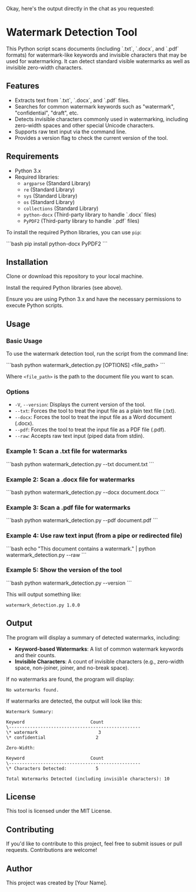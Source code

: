Okay, here's the output directly in the chat as you requested:

# Watermark Detection Tool

This Python script scans documents (including \`.txt\`, \`.docx\`, and \`.pdf\` formats) for watermark-like keywords and invisible characters that may be used for watermarking. It can detect standard visible watermarks as well as invisible zero-width characters.

## Features

* Extracts text from \`.txt\`, \`.docx\`, and \`.pdf\` files.
* Searches for common watermark keywords such as "watermark", "confidential", "draft", etc.
* Detects invisible characters commonly used in watermarking, including zero-width spaces and other special Unicode characters.
* Supports raw text input via the command line.
* Provides a version flag to check the current version of the tool.

## Requirements

* Python 3.x
* Required libraries:
    * `argparse` (Standard Library)
    * `re` (Standard Library)
    * `sys` (Standard Library)
    * `os` (Standard Library)
    * `collections` (Standard Library)
    * `python-docx` (Third-party library to handle \`.docx\` files)
    * `PyPDF2` (Third-party library to handle \`.pdf\` files)

To install the required Python libraries, you can use `pip`:

\`\`\`bash
pip install python-docx PyPDF2
\`\`\`

## Installation

Clone or download this repository to your local machine.

Install the required Python libraries (see above).

Ensure you are using Python 3.x and have the necessary permissions to execute Python scripts.

## Usage

### Basic Usage

To use the watermark detection tool, run the script from the command line:

\`\`\`bash
python watermark_detection.py \[OPTIONS\] <file_path>
\`\`\`

Where `<file_path>` is the path to the document file you want to scan.

### Options

* `-V`, `--version`: Displays the current version of the tool.
* `--txt`: Forces the tool to treat the input file as a plain text file (.txt).
* `--docx`: Forces the tool to treat the input file as a Word document (.docx).
* `--pdf`: Forces the tool to treat the input file as a PDF file (.pdf).
* `--raw`: Accepts raw text input (piped data from stdin).

### Example 1: Scan a .txt file for watermarks

\`\`\`bash
python watermark_detection.py --txt document.txt
\`\`\`

### Example 2: Scan a .docx file for watermarks

\`\`\`bash
python watermark_detection.py --docx document.docx
\`\`\`

### Example 3: Scan a .pdf file for watermarks

\`\`\`bash
python watermark_detection.py --pdf document.pdf
\`\`\`

### Example 4: Use raw text input (from a pipe or redirected file)

\`\`\`bash
echo "This document contains a watermark." | python watermark_detection.py --raw
\`\`\`

### Example 5: Show the version of the tool

\`\`\`bash
python watermark_detection.py --version
\`\`\`

This will output something like:

```
watermark_detection.py 1.0.0
```

## Output

The program will display a summary of detected watermarks, including:

* **Keyword-based Watermarks**: A list of common watermark keywords and their counts.
* **Invisible Characters**: A count of invisible characters (e.g., zero-width space, non-joiner, joiner, and no-break space).

If no watermarks are found, the program will display:

```
No watermarks found.
```

If watermarks are detected, the output will look like this:

```
Watermark Summary:

Keyword                         Count
\--------------------------------------------------
\* watermark                       3
\* confidential                   2

Zero-Width:

Keyword                         Count
\--------------------------------------------------
\* Characters Detected:           5

Total Watermarks Detected (including invisible characters): 10
```

## License

This tool is licensed under the MIT License.

## Contributing

If you'd like to contribute to this project, feel free to submit issues or pull requests. Contributions are welcome!

## Author

This project was created by \[Your Name].

